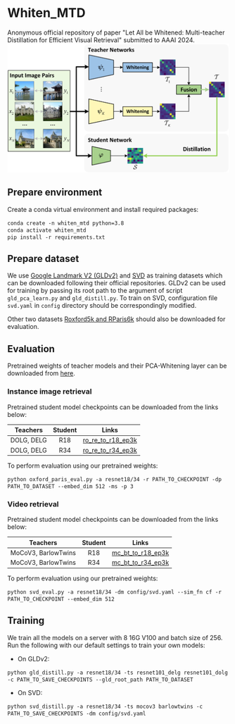 # Whiten_MTD
Anonymous official repository of paper "Let All be Whitened: Multi-teacher Distillation for Efficient Visual Retrieval" submitted to AAAI 2024.
![teaser](assets/teaser.png)

## Prepare environment
Create a conda virtual environment and install required packages:
```shell
conda create -n whiten_mtd python=3.8
conda activate whiten_mtd
pip install -r requirements.txt
```

## Prepare dataset
We use [Google Landmark V2 (GLDv2)](https://github.com/cvdfoundation/google-landmark) and [SVD](https://svdbase.github.io/) as training datasets which can be downloaded following their official repositories. GLDv2 can be used for training by passing its root path to the argument of script ```gld_pca_learn.py``` and ```gld_distill.py```. To train on SVD, configuration file ```svd.yaml``` in ```config``` directory should be correspondingly modified.

Other two datasets [Roxford5k and RParis6k](http://cmp.felk.cvut.cz/revisitop/) should also be downloaded for evaluation.

## Evaluation
Pretrained weights of teacher models and their PCA-Whitening layer can be downloaded from [here](https://drive.google.com/drive/folders/1-9BOzGBCNY6FrGCmpefSfispWHfiVMOd?usp=sharing).
### Instance image retrieval
Pretrained student model checkpoints can be downloaded from the links below:

| Teachers | Student | Links |
| :-: | :-: | :-: |
| DOLG, DELG | R18 | [ro_re_to_r18_ep3k](https://drive.google.com/file/d/1TDi9WelEu7Ks5fAOIMQftSroZzDXzKaM/view?usp=sharing) |
| DOLG, DELG | R34 | [ro_re_to_r34_ep3k](https://drive.google.com/file/d/1XVnURGdqdmJ1GiMswNEgHLji_NCpdBCV/view?usp=sharing) |

To perform evaluation using our pretrained weights:
```shell
python oxford_paris_eval.py -a resnet18/34 -r PATH_TO_CHECKPOINT -dp PATH_TO_DATASET --embed_dim 512 -ms -p 3
```

### Video retrieval
Pretrained student model checkpoints can be downloaded from the links below:

| Teachers | Student | Links |
| :-: | :-: | :-: |
| MoCoV3, BarlowTwins | R18 | [mc_bt_to_r18_ep3k](https://drive.google.com/file/d/1yKv2-TGHwaAlQOugLpiOjo64TpHaM176/view?usp=sharing) |
| MoCoV3, BarlowTwins | R34 | [mc_bt_to_r34_ep3k](https://drive.google.com/file/d/1GrkzoeT8QUAqY6B7Jio6TqkDa0rsb7PN/view?usp=sharing) |

To perform evaluation using our pretrained weights:
```shell
python svd_eval.py -a resnet18/34 -dm config/svd.yaml --sim_fn cf -r PATH_TO_CHECKPOINT --embed_dim 512
```

## Training
We train all the models on a server with 8 16G V100 and batch size of 256. Run the following with our default settings to train your own models:

- On GLDv2:
```shell
python gld_distill.py -a resnet18/34 -ts resnet101_delg resnet101_dolg -c PATH_TO_SAVE_CHECKPOINTS --gld_root_path PATH_TO_DATASET
```
- On SVD:
```shell
python svd_distill.py -a resnet18/34 -ts mocov3 barlowtwins -c PATH_TO_SAVE_CHECKPOINTS -dm config/svd.yaml 
```